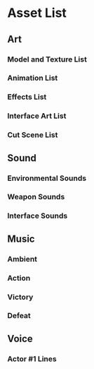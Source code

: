 # Asset List

## Art

### Model and Texture List

### Animation List

### Effects List

### Interface Art List

### Cut Scene List

## Sound

### Environmental Sounds

### Weapon Sounds

### Interface Sounds

## Music

### Ambient

### Action

### Victory

### Defeat

## Voice

### Actor #1 Lines
